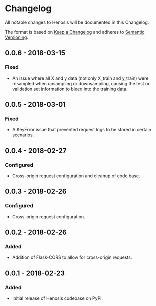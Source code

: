 # Changelog
All notable changes to Henosis will be documented in this Changelog.

The format is based on [Keep a Changelog](http://keepachangelog.com/en/1.0.0/)
and adheres to [Semantic Versioning](http://semver.org/spec/v2.0.0.html).

## 0.0.6 - 2018-03-15
### Fixed
- An issue where all X and y data (not only X_train and y_train) were resampled when upsampling or downsampling, causing
the test or validation set information to bleed into the training data.

## 0.0.5 - 2018-03-01
### Fixed
- A KeyError issue that prevented request logs to be stored in certain scenarios.

## 0.0.4 - 2018-02-27
### Configured
- Cross-origin request configuration and cleanup of code base.

## 0.0.3 - 2018-02-26
### Configured
- Cross-origin request configuration.

## 0.0.2 - 2018-02-26
### Added
- Addition of Flask-CORS to allow for cross-origin requests.

## 0.0.1 - 2018-02-23
### Added
- Initial release of Henosis codebase on PyPi.